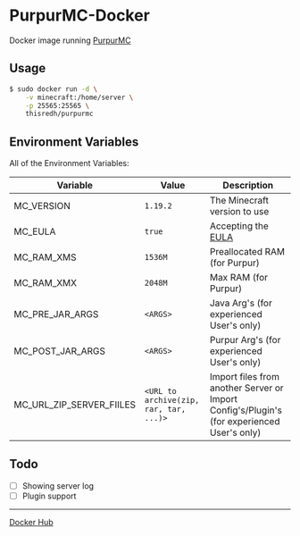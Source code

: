 # PurpurMC-Docker

Docker image running [PurpurMC](https://github.com/PurpurMC/Purpur)

## Usage

```bash
$ sudo docker run -d \
    -v minecraft:/home/server \
    -p 25565:25565 \
    thisredh/purpurmc
```

## Environment Variables

All of the Environment Variables:

| Variable | Value | Description |
| - | - | - |
| MC_VERSION | `1.19.2` | The Minecraft version to use |
| MC_EULA | `true` | Accepting the [EULA](https://account.mojang.com/documents/minecraft_eula) |
| MC_RAM_XMS | `1536M` | Preallocated RAM (for Purpur) |
| MC_RAM_XMX | `2048M` | Max RAM (for Purpur) |
| MC_PRE_JAR_ARGS | `<ARGS>` | Java Arg's (for experienced User's only) |
| MC_POST_JAR_ARGS | `<ARGS>` | Purpur Arg's (for experienced User's only) |
| MC_URL_ZIP_SERVER_FIILES | `<URL to archive(zip, rar, tar, ...)>` | Import files from another Server or Import Config's/Plugin's (for experienced User's only) |

## Todo

- [ ] Showing server log
- [ ] Plugin support

---

[Docker Hub](https://hub.docker.com/r/thisredh/purpurmc)

